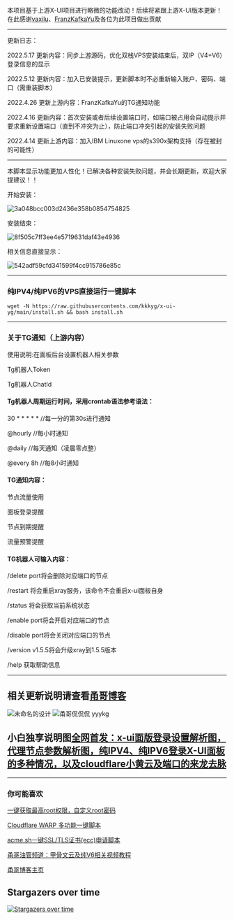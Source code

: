 本项目基于上游X-UI项目进行略微的功能改动！后续将紧跟上游X-UI版本更新！在此感谢[vaxilu](https://github.com/vaxilu/x-ui)、[FranzKafkaYu](https://github.com/FranzKafkaYu/x-ui)及各位为此项目做出贡献

----------------------------------------------------------------------------------------------------------------------------------------------

更新日志：

2022.5.17 更新内容：同步上游源码，优化双栈VPS安装结束后，双IP（V4+V6）登录信息的显示

2022.5.12 更新内容：加入已安装提示，更新脚本时不必重新输入账户、密码、端口（需重装脚本）

2022.4.26 更新上游内容：FranzKafkaYu的TG通知功能

2022.4.16 更新内容：首次安装或者后续设置端口时，如端口被占用会自动提示并要求重新设置端口（直到不冲突为止），防止端口冲突引起的安装失败问题

2022.4.14 更新上游内容：加入IBM Linuxone vps的s390x架构支持（存在被封的可能性）

-------------------------------------------------------------------------------------------------------------------------------------------------

本脚本显示功能更加人性化！已解决各种安装失败问题，并会长期更新，欢迎大家提建议！！

开始安装：

![3a048bcc003d2436e358b0854754825](https://user-images.githubusercontent.com/90416692/165665214-5ce35ed6-843c-4a3b-ba28-817eb87077ec.png)

安装结束：

![8f505c7ff3ee4e5719631daf43e4936](https://user-images.githubusercontent.com/90416692/168718411-cc0fcd52-2a14-4e7b-a68b-0990e420659e.png)

相关信息直接显示：

![542adf59cfd341599f4cc915786e85c](https://user-images.githubusercontent.com/90416692/165665230-ebb36ccd-1531-453a-ab0c-ad1954946711.png)

---------------------------------------------------------------------------------------------------------------------------------------------

### 纯IPV4/纯IPV6的VPS直接运行一键脚本

```
wget -N https://raw.githubusercontents.com/kkkyg/x-ui-yg/main/install.sh && bash install.sh
```

--------------------------------------------------------------------------------------------------------------------------------------------------
### 关于TG通知（上游内容）

使用说明:在面板后台设置机器人相关参数

Tg机器人Token

Tg机器人ChatId

#### Tg机器人周期运行时间，采用crontab语法参考语法：

30 * * * * * //每一分的第30s进行通知

@hourly //每小时通知

@daily //每天通知（凌晨零点整）

@every 8h //每8小时通知

#### TG通知内容：

节点流量使用

面板登录提醒

节点到期提醒

流量预警提醒

#### TG机器人可输入内容：

/delete port将会删除对应端口的节点

/restart 将会重启xray服务，该命令不会重启x-ui面板自身

/status 将会获取当前系统状态

/enable port将会开启对应端口的节点

/disable port将会关闭对应端口的节点

/version v1.5.5将会升级xray到1.5.5版本

/help 获取帮助信息

------------------------------------------------------------------------------------------------------------------------------------------------------

## 相关更新说明请查看[甬哥博客](https://ygkkk.blogspot.com/2022/02/githubx-uitgacmex-uiipv4ipv6v4v6vpsvaxi.html)
![未命名的设计](https://user-images.githubusercontent.com/90416692/163515222-b8c9cb75-7922-40db-87e5-9e15dcbb6892.png)
![甬哥侃侃侃 yyykg](https://user-images.githubusercontent.com/90416692/163515234-b5e40825-bea1-44db-bba4-11223531442c.png)
## 小白独享说明图[全网首发：x-ui面版登录设置解析图，代理节点参数解析图，纯IPV4、纯IPV6登录X-UI面板的多种情况，以及cloudflare小黄云及端口的来龙去脉](https://ygkkk.blogspot.com/2022/03/x-uiipv4ipv6x-uicloudflare.html)

---------------------------------------------------------------------------------------------------------------------------------------------------

### 你可能喜欢

[一键获取最高root权限，自定义root密码](https://github.com/kkkyg/vpsroot)

[Cloudflare WARP 多功能一键脚本](https://github.com/kkkyg/CFwarp)

[acme.sh一键SSL/TLS证书(ecc)申请脚本](https://github.com/kkkyg/acme-script)

[甬哥油管频道：甲骨文云及纯V6相关视频教程](https://www.youtube.com/channel/UCxukdnZiXnTFvjF5B5dvJ5w)

[甬哥博客主页](https://kkkyg.blogspot.com/)

## Stargazers over time

[![Stargazers over time](https://starchart.cc/kkkyg/x-ui-yg.svg)](https://starchart.cc/kkkyg/x-ui-yg)
